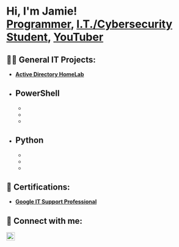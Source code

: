 <h1>Hi, I'm Jamie! <br/><a href="https://github.com/J-Royy">Programmer</a>, <a href="https://www.linkedin.com/">I.T./Cybersecurity Student</a>, <a href="https://www.youtube.com/">YouTuber</a></h1>

<h2>👨‍💻 General IT Projects:</h2>

- <b>[Active Directory HomeLab]()<b>

- <b>PowerShell</b>
  - 
  - 
  - 
  - 
- <b>Python</b>
  - 
  - 
  - 
  - 
<h2> 🧾 Certifications:</h2>

- [Google IT Support Professional](https://github.com/J-Royy/Certifications/blob/main/Google%20IT%20Support.pdf)

<h2> 🤳 Connect with me:</h2>

[<img align="left" alt="JoshMadakor | LinkedIn" width="22px" src="https://cdn.jsdelivr.net/npm/simple-icons@v3/icons/linkedin.svg" />][linkedin]

[linkedin]: https://linkedin.com/

<!--
**joshmadakor1/joshmadakor1** is a ✨ _special_ ✨ repository because its `README.md` (this file) appears on your GitHub profile.

Here are some ideas to get you started:

- 🔭 I’m currently working on ...
- 🌱 I’m currently learning ...
- 👯 I’m looking to collaborate on ...
- 🤔 I’m looking for help with ...
- 💬 Ask me about ...
- 📫 How to reach me: ...
- 😄 Pronouns: ...
- ⚡ Fun fact: ...
-->
